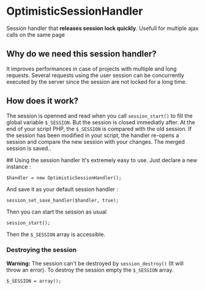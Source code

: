 # OptimisticSessionHandler
Session handler that **releases session lock quickly**. Usefull for multiple ajax calls on the same page

## Why do we need this session handler?
It improves performances in case of projects with multiple and long requests.
Several requests using the user session can be concurrently executed by the server since the session are not locked for a long time.

## How does it work?
The session is openned and read when you call `session_start()` to fill the global variable `$_SESSION`.
But the session is closed immediatly after.
At the end of your script PHP, the `$_SESSION` is compared with the old session. If the session has been modified in your script,
the handler re-opens a session and compare the new session with your changes. The merged session is saved..

## Using the session handler
It's extremely easy to use.
Just declare a new instance :

    $handler = new OptimisticSessionHandler();

And save it as your default session handler :

    session_set_save_handler($handler, true);

Then you can start the session as usual

    session_start();

Then the `$_SESSION` array is accessible.

### Destroying the session
**Warning:** The session can't be destroyed by `session_destroy()` (It will throw an error). To destroy the session empty the `$_SESSION` array.

    $_SESSION = array();
